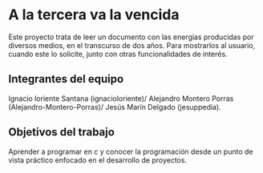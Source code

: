 # A la tercera va la vencida

Este proyecto trata de leer un documento con las energias producidas por diversos medios, en el transcurso de dos años. Para mostrarlos
al usuario, cuando este lo solicite, junto con otras funcionalidades de interés.

## Integrantes del equipo

Ignacio loriente Santana (ignacioloriente)/ Alejandro Montero Porras (Alejandro-Montero-Porras)/ Jesús Marín Delgado (jesuppedia).

## Objetivos del trabajo

Aprender a programar en c y conocer la programación desde un punto de vista práctico enfocado en el desarrollo de proyectos.
